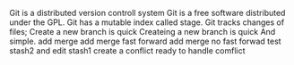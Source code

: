 Git is a distributed version controll system
Git is a  free software distributed under the GPL.
Git has a mutable index called stage.
Git tracks changes of files;
Create a new branch is quick
Createing a new branch is quick And simple.
add merge
add merge fast forward
add merge no fast forwad
test stash2 and edit stash1 create a conflict
ready to handle comflict
